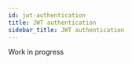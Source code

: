 ```yaml
---
id: jwt-authentication
title: JWT authentication
sidebar_title: JWT authentication
---
```


Work in progress